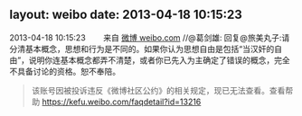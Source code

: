 layout: weibo
date: 2013-04-18 10:15:23
---
2013-04-18 10:15:23  &nbsp;&nbsp;&nbsp;&nbsp;&nbsp;&nbsp; 来自 <a href="http://weibo.com/" rel="nofollow">微博 weibo.com</a>
//@葛剑雄: 回复@旅美丸子:请分清基本概念，思想和行为是不同的。如果你认为思想自由是包括“当汉奸的自由”，说明你连基本概念都弄不清楚，或者你已先入为主确定了错误的概念，完全不具备讨论的资格。恕不奉陪。
>  该账号因被投诉违反《微博社区公约》的相关规定，现已无法查看。查看帮助 https://kefu.weibo.com/faqdetail?id=13216
